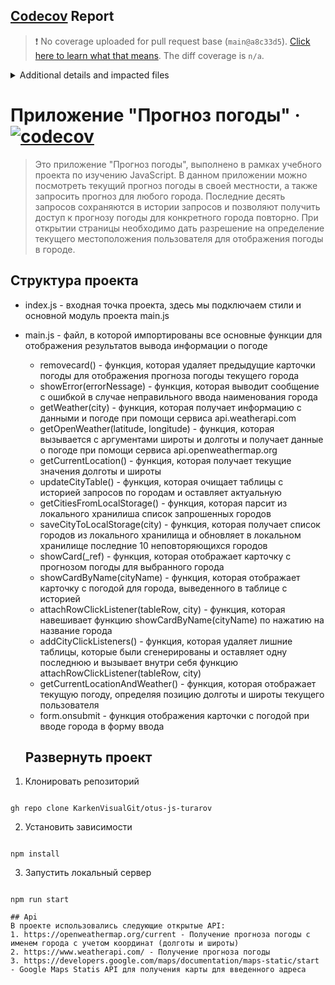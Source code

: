 ## [Codecov](https://app.codecov.io/gh/KarkenVisualGit/otus-js-turarov/tree/weather-forecast) Report

> :exclamation: No coverage uploaded for pull request base (`main@a8c33d5`). [Click here to learn what that means](https://docs.codecov.io/docs/error-reference?utm_medium=referral&utm_source=github&utm_content=comment&utm_campaign=pr+comments&utm_term=Karken+Turarov#section-missing-base-commit).
> The diff coverage is `n/a`.

<details><summary>Additional details and impacted files</summary>

```diff
@@           Coverage Diff            @@
##             main        #7   +/-   ##
========================================
  Coverage        ?   100.00%
========================================
  Files           ?        14
  Lines           ?     11869
  Branches        ?        42
========================================
  Hits            ?     11869
  Misses          ?         0
  Partials        ?         0
```

</details>

# Приложение "Прогноз погоды" &middot; [![codecov](https://codecov.io/gh/KarkenVisualGit/otus-js-turarov/graph/badge.svg?token=KFEN18DUH2)](https://app.codecov.io/gh/KarkenVisualGit/otus-js-turarov/tree/weather-forecast)

> Это приложение "Прогноз погоды", выполнено в рамках учебного проекта по изучению JavaScript. В данном приложении можно посмотреть текущий прогноз погоды в своей местности, а также запросить прогноз для любого города. Последние десять запросов сохраняются в истории запросов и позволяют получить доступ к прогнозу погоды для конкретного города повторно. При открытии страницы необходимо дать разрешение на определение текущего местоположения пользователя для отображения погоды в городе.

## Структура проекта

- index.js - входная точка проекта, здесь мы подключаем стили и основной модуль проекта main.js
- main.js - файл, в которой импортированы все основные функции для отображения результатов вывода информации о погоде

  - removecard() - функция, которая удаляет предыдущие карточки погоды для отображения прогноза погоды текущего города
  - showError(errorNessage) - функция, которая выводит сообщение с ошибкой в случае неправильного ввода наименования города
  - getWeather(city) - функция, которая получает информацию с данными и погоде при помощи сервиса api.weatherapi.com
  - getOpenWeather(latitude, longitude) - функция, которая вызывается с аргументами широты и долготы и получает данные о погоде при помощи сервиса api.openweathermap.org
  - getCurrentLocation() - функция, которая получает текущие значения долготы и широты
  - updateCityTable() - функция, которая очищает таблицы с историей запросов по городам и оставляет актуальную
  - getCitiesFromLocalStorage() - функция, которая парсит из локального хранилиша список запрошенных городов
  - saveCityToLocalStorage(city) - функция, которая получает список городов из локального хранилища и обновляет в локальном хранилище последние 10 неповторяющихся городов
  - showCard(\_ref) - функция, которая отображает карточку с прогнозом погоды для выбранного города
  - showCardByName(cityName) - функция, которая отображает карточку с погодой для города, выведенного в таблице с историей
  - attachRowClickListener(tableRow, city) - функция, которая навешивает функцию showCardByName(cityName) по нажатию на название города
  - addCityClickListeners() - функция, которая удаляет лишние таблицы, которые были сгенерированы и оставляет одну последнюю и вызывает внутри себя функцию attachRowClickListener(tableRow, city)
  - getCurrentLocationAndWeather() - функция, которая отображает текущую погоду, определяя позицию долготы и широты текущего пользователя
  - form.onsubmit - функция отображения карточки с погодой при вводе города в форму ввода

  ## Развернуть проект

1. Клонировать репозиторий

```shell

gh repo clone KarkenVisualGit/otus-js-turarov

```

2. Установить зависимости

```shell

npm install

```

3. Запустить локальный сервер

```shell

npm run start

## Api
В проекте использовались следующие открытые API:
1. https://openweathermap.org/current - Получение прогноза погоды с именем города с учетом координат (долготы и широты)
2. https://www.weatherapi.com/ - Получение прогноза погоды
3. https://developers.google.com/maps/documentation/maps-static/start - Google Maps Statis API для получения карты для введенного адреса
```
